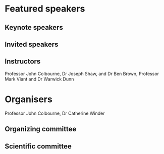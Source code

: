# Featured speakers

## Keynote speakers


## Invited speakers


## Instructors
 Professor John Colbourne, Dr Joseph Shaw, and Dr Ben Brown, Professor Mark Viant and Dr Warwick Dunn

# Organisers
 Professor John Colbourne, Dr Catherine Winder 

## Organizing committee


## Scientific committee

